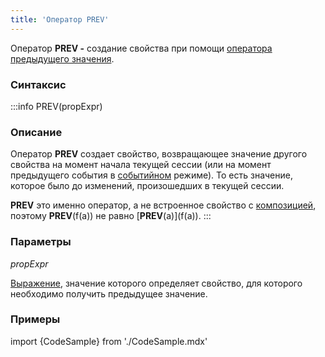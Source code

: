 ```yaml
---
title: 'Оператор PREV'
---
```


Оператор **PREV -** создание свойства при помощи [оператора предыдущего значения](Previous_value_PREV_.md).

### Синтаксис


:::info
PREV(propExpr)

### Описание

Оператор **PREV** создает свойство, возвращающее значение другого свойства на момент начала текущей сессии (или на момент предыдущего события в [событийном](Events.md#change) режиме). То есть значение, которое было до изменений, произошедших в текущей сессии.

**PREV** это именно оператор, а не встроенное свойство с [композицией](Composition_JOIN_.md), поэтому **PREV**(f(a)) не равно \[**PREV**(a)\](f(a)).
:::

### Параметры

*propExpr*

[Выражение](Expression.md), значение которого определяет свойство, для которого необходимо получить предыдущее значение.

### Примеры


import {CodeSample} from './CodeSample.mdx'

<CodeSample url="https://ru-documentation.lsfusion.org/sample?file=OperatorPropertySample&block=prev"/>

